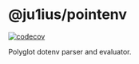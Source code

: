 # @ju1ius/pointenv

[![codecov](https://codecov.io/gh/ju1ius/pointenv/branch/main/graph/badge.svg?token=f5TpbMGLy7)](https://codecov.io/gh/ju1ius/pointenv)

Polyglot dotenv parser and evaluator.
